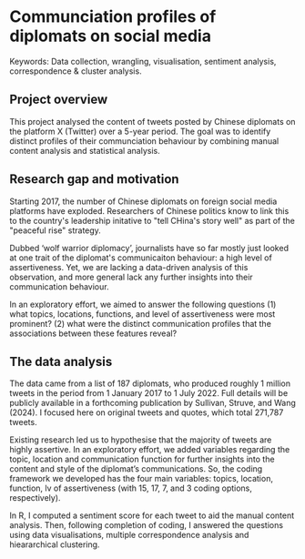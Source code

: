 # Communciation profiles of diplomats on social media
Keywords: Data collection, wrangling, visualisation, sentiment analysis, correspondence & cluster analysis.

## Project overview
This project analysed the content of tweets posted by Chinese diplomats on the platform X (Twitter) over
a 5-year period. The goal was to identify distinct profiles of their communciation behaviour by combining manual content analysis and statistical analysis. 

## Research gap and motivation
Starting 2017, the number of Chinese diplomats on foreign social media platforms have exploded. Researchers of Chinese politics know to link this to the country's leadership initative to "tell CHina's story well" as part of the "peaceful rise" strategy. 

Dubbed ‘wolf warrior diplomacy’, journalists have so far mostly just looked at one trait of the diplomat's communicaiton behaviour: a high level of assertiveness. Yet, we are lacking a data-driven analysis of this observation, and more general lack any further insights into their communication behaviour.

In an exploratory effort, we aimed to answer the following questions
(1) what topics, locations, functions, and level of assertiveness were most prominent? 
(2) what were the distinct communication profiles that the associations between these features reveal?

## The data analysis
The data came from a list of 187 diplomats, who produced roughly 1 million tweets in the period from 1
January 2017 to 1 July 2022. Full details will be publicly available in a forthcoming publication by Sullivan,
Struve, and Wang (2024). I focused here on original tweets and quotes, which total 271,787 tweets. 

Existing research led us to hypothesise that the majority of tweets are highly assertive. In an exploratory effort, we added variables regarding the topic, location and communication function for further insights into the content and style of the diplomat’s communications. So, the coding framework we developed has the four main
variables: topics, location, function, lv of assertiveness (with 15, 17, 7, and 3 coding options, respectively).

In R, I computed a sentiment score for each tweet to aid the manual content analysis. Then, following completion of coding, I answered the questions using data visualisations, multiple correspondence analysis and hieararchical clustering.
